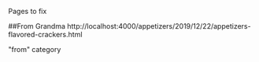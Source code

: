 Pages to fix

##From Grandma
http://localhost:4000/appetizers/2019/12/22/appetizers-flavored-crackers.html



"from" category
